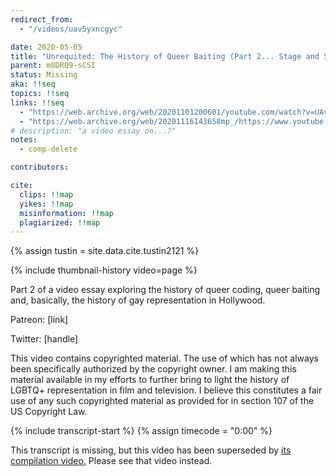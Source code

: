 ```yaml
---
redirect_from:
  - "/videos/uav5yxncgyc"

date: 2020-05-05
title: "Unrequited: The History of Queer Baiting (Part 2... Stage and Small Screen)"
parent: m8DRQ9-sCSI
status: Missing
aka: !!seq
topics: !!seq
links: !!seq
  - "https://web.archive.org/web/20201101200601/youtube.com/watch?v=UAv5yxnCGyc"
  - "https://web.archive.org/web/20201116143658mp_/https://www.youtube.com/watch?v=UAv5yxnCGyc"
# description: "a video essay on...?"
notes:
  - comp-delete

contributors:

cite:
  clips: !!map
  yikes: !!map
  misinformation: !!map
  plagiarized: !!map
---
```

{% assign tustin = site.data.cite.tustin2121 %}

<compare>
{% include thumbnail-history video=page %}
<credits class="desc">

Part 2 of a video essay exploring the history of queer coding, queer baiting and, basically, the history of gay representation in Hollywood.

Patreon: [link]

Twitter: [handle]

This video contains copyrighted material. The use of which has not always been specifically authorized by the copyright owner. I am making this material available in my efforts to further bring to light the history of LGBTQ+ representation in film and television. I believe this constitutes a fair use of any such copyrighted material as provided for in section 107 of the US Copyright Law.

</credits>
</compare>

{% include transcript-start %}
{% assign timecode = "0:00" %}

<div class="notice-banner">This transcript is missing, but this video has been superseded by <a href="{{ page.parent }}">its compilation video.<i class="fa-solid fa-arrow-turn-up"></i></a> Please see that video instead.</div>

